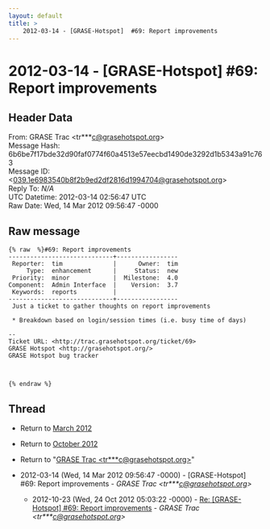 ```yaml
---
layout: default
title: >
    2012-03-14 - [GRASE-Hotspot]  #69: Report improvements
---
```


# 2012-03-14 - [GRASE-Hotspot]  #69: Report improvements

## Header Data

From: GRASE Trac \<tr***c@grasehotspot.org\><br>
Message Hash: 6b6be7f17bde32d90faf0774f60a4513e57eecbd1490de3292d1b5343a91c763<br>
Message ID: \<039.1e6983540b8f2b9ed2df2816d1994704@grasehotspot.org\><br>
Reply To: _N/A_<br>
UTC Datetime: 2012-03-14 02:56:47 UTC<br>
Raw Date: Wed, 14 Mar 2012 09:56:47 -0000<br>

## Raw message

```
{% raw  %}#69: Report improvements
-----------------------------+-----------------
 Reporter:  tim              |      Owner:  tim
     Type:  enhancement      |     Status:  new
 Priority:  minor            |  Milestone:  4.0
Component:  Admin Interface  |    Version:  3.7
 Keywords:  reports          |
-----------------------------+-----------------
 Just a ticket to gather thoughts on report improvements

 * Breakdown based on login/session times (i.e. busy time of days)

-- 
Ticket URL: <http://trac.grasehotspot.org/ticket/69>
GRASE Hotspot <http://grasehotspot.org/>
GRASE Hotspot bug tracker



{% endraw %}
```

## Thread

+ Return to [March 2012](/archive/2012/03)
+ Return to [October 2012](/archive/2012/10)

+ Return to "[GRASE Trac <tr***c<span>@</span>grasehotspot.org>](/authors/tr___c_at_grasehotspot_org)"

+ 2012-03-14 (Wed, 14 Mar 2012 09:56:47 -0000) - [GRASE-Hotspot]  #69: Report improvements - _GRASE Trac \<tr***c@grasehotspot.org\>_
  + 2012-10-23 (Wed, 24 Oct 2012 05:03:22 -0000) - [Re: [GRASE-Hotspot] #69: Report improvements](/archive/2012/10/088cf473edaf28b6b57a5cb39cd62c8e6497a67cf7c37cdf2831a010791f9d96) - _GRASE Trac \<tr***c@grasehotspot.org\>_

